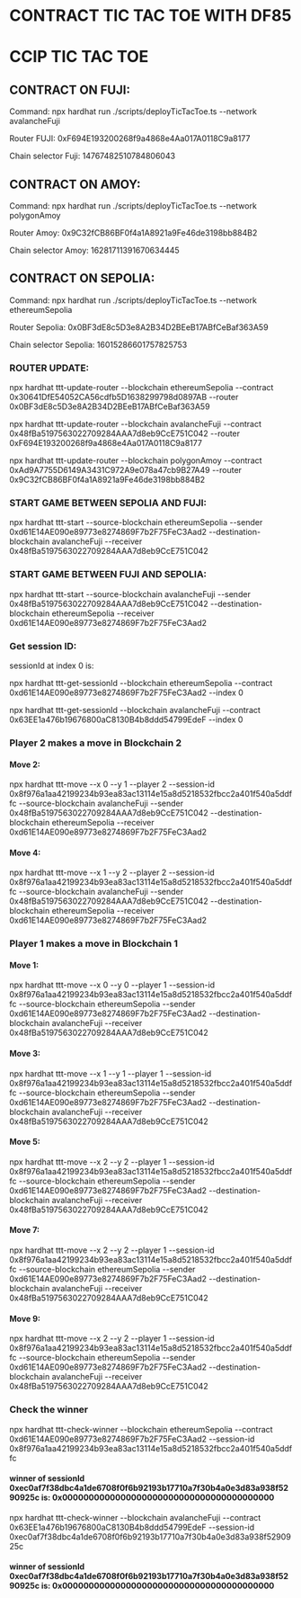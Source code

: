 # CONTRACT TIC TAC TOE WITH DF85

# CCIP TIC TAC TOE

## CONTRACT ON FUJI: 

Command: npx hardhat run ./scripts/deployTicTacToe.ts --network avalancheFuji



Router FUJI: 0xF694E193200268f9a4868e4Aa017A0118C9a8177

Chain selector Fuji: 14767482510784806043

## CONTRACT ON AMOY: 

Command: npx hardhat run ./scripts/deployTicTacToe.ts --network polygonAmoy

Router Amoy: 0x9C32fCB86BF0f4a1A8921a9Fe46de3198bb884B2

Chain selector Amoy: 16281711391670634445

## CONTRACT ON SEPOLIA: 

Command: npx hardhat run ./scripts/deployTicTacToe.ts --network ethereumSepolia





Router Sepolia: 0x0BF3dE8c5D3e8A2B34D2BEeB17ABfCeBaf363A59

Chain selector Sepolia: 16015286601757825753

### ROUTER UPDATE:

npx hardhat ttt-update-router --blockchain ethereumSepolia --contract 0x30641DfE54052CA56cdfb5D1638299798d0897AB --router 0x0BF3dE8c5D3e8A2B34D2BEeB17ABfCeBaf363A59



npx hardhat ttt-update-router --blockchain avalancheFuji --contract 0x48fBa5197563022709284AAA7d8eb9CcE751C042 --router 0xF694E193200268f9a4868e4Aa017A0118C9a8177



npx hardhat ttt-update-router --blockchain polygonAmoy --contract 0xAd9A7755D6149A3431C972A9e078a47cb9B27A49 --router 0x9C32fCB86BF0f4a1A8921a9Fe46de3198bb884B2


### START GAME BETWEEN SEPOLIA AND FUJI:

npx hardhat ttt-start --source-blockchain ethereumSepolia --sender 0xd61E14AE090e89773e8274869F7b2F75FeC3Aad2 --destination-blockchain avalancheFuji --receiver 0x48fBa5197563022709284AAA7d8eb9CcE751C042

### START GAME BETWEEN FUJI AND SEPOLIA:

npx hardhat ttt-start --source-blockchain avalancheFuji --sender 0x48fBa5197563022709284AAA7d8eb9CcE751C042 --destination-blockchain ethereumSepolia --receiver 0xd61E14AE090e89773e8274869F7b2F75FeC3Aad2





### Get session ID:

sessionId at index 0 is:

npx hardhat ttt-get-sessionId --blockchain ethereumSepolia --contract 0xd61E14AE090e89773e8274869F7b2F75FeC3Aad2 --index 0

npx hardhat ttt-get-sessionId --blockchain avalancheFuji --contract 0x63EE1a476b19676800aC8130B4b8ddd54799EdeF --index 0

### Player 2 makes a move in Blockchain 2

#### Move 2: 
npx hardhat ttt-move --x 0 --y 1 --player 2 --session-id 0x8f976a1aa42199234b93ea83ac13114e15a8d5218532fbcc2a401f540a5ddffc --source-blockchain avalancheFuji --sender 0x48fBa5197563022709284AAA7d8eb9CcE751C042 --destination-blockchain ethereumSepolia --receiver 0xd61E14AE090e89773e8274869F7b2F75FeC3Aad2

#### Move 4:
npx hardhat ttt-move --x 1 --y 2 --player 2 --session-id 0x8f976a1aa42199234b93ea83ac13114e15a8d5218532fbcc2a401f540a5ddffc --source-blockchain avalancheFuji --sender 0x48fBa5197563022709284AAA7d8eb9CcE751C042 --destination-blockchain ethereumSepolia --receiver 0xd61E14AE090e89773e8274869F7b2F75FeC3Aad2





### Player 1 makes a move in Blockchain 1

#### Move 1: 
npx hardhat ttt-move --x 0 --y 0 --player 1 --session-id 0x8f976a1aa42199234b93ea83ac13114e15a8d5218532fbcc2a401f540a5ddffc --source-blockchain ethereumSepolia --sender 0xd61E14AE090e89773e8274869F7b2F75FeC3Aad2 --destination-blockchain avalancheFuji --receiver 0x48fBa5197563022709284AAA7d8eb9CcE751C042

#### Move 3: 
npx hardhat ttt-move --x 1 --y 1 --player 1 --session-id 0x8f976a1aa42199234b93ea83ac13114e15a8d5218532fbcc2a401f540a5ddffc --source-blockchain ethereumSepolia --sender 0xd61E14AE090e89773e8274869F7b2F75FeC3Aad2 --destination-blockchain avalancheFuji --receiver 0x48fBa5197563022709284AAA7d8eb9CcE751C042

#### Move 5: 
npx hardhat ttt-move --x 2 --y 2 --player 1 --session-id 0x8f976a1aa42199234b93ea83ac13114e15a8d5218532fbcc2a401f540a5ddffc --source-blockchain ethereumSepolia --sender 0xd61E14AE090e89773e8274869F7b2F75FeC3Aad2 --destination-blockchain avalancheFuji --receiver 0x48fBa5197563022709284AAA7d8eb9CcE751C042

#### Move 7: 
npx hardhat ttt-move --x 2 --y 2 --player 1 --session-id 0x8f976a1aa42199234b93ea83ac13114e15a8d5218532fbcc2a401f540a5ddffc --source-blockchain ethereumSepolia --sender 0xd61E14AE090e89773e8274869F7b2F75FeC3Aad2 --destination-blockchain avalancheFuji --receiver 0x48fBa5197563022709284AAA7d8eb9CcE751C042

#### Move 9: 
npx hardhat ttt-move --x 2 --y 2 --player 1 --session-id 0x8f976a1aa42199234b93ea83ac13114e15a8d5218532fbcc2a401f540a5ddffc --source-blockchain ethereumSepolia --sender 0xd61E14AE090e89773e8274869F7b2F75FeC3Aad2 --destination-blockchain avalancheFuji --receiver 0x48fBa5197563022709284AAA7d8eb9CcE751C042

### Check the winner

npx hardhat ttt-check-winner --blockchain ethereumSepolia --contract 0xd61E14AE090e89773e8274869F7b2F75FeC3Aad2 --session-id 0x8f976a1aa42199234b93ea83ac13114e15a8d5218532fbcc2a401f540a5ddffc 

#### winner of sessionId 0xec0af7f38dbc4a1de6708f0f6b92193b17710a7f30b4a0e3d83a938f5290925c is: 0x0000000000000000000000000000000000000000

npx hardhat ttt-check-winner --blockchain avalancheFuji --contract 0x63EE1a476b19676800aC8130B4b8ddd54799EdeF --session-id 0xec0af7f38dbc4a1de6708f0f6b92193b17710a7f30b4a0e3d83a938f5290925c

#### winner of sessionId 0xec0af7f38dbc4a1de6708f0f6b92193b17710a7f30b4a0e3d83a938f5290925c is: 0x0000000000000000000000000000000000000000
